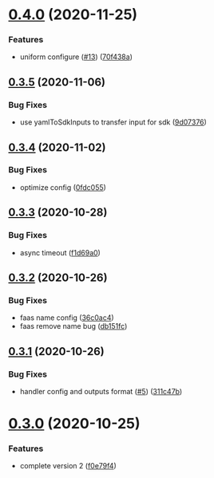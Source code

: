 # [0.4.0](https://github.com/serverless-components/tencent-websocket/compare/v0.3.5...v0.4.0) (2020-11-25)


### Features

* uniform configure ([#13](https://github.com/serverless-components/tencent-websocket/issues/13)) ([70f438a](https://github.com/serverless-components/tencent-websocket/commit/70f438ac54f104baf68930b38f3ac44ca21db6b9))

## [0.3.5](https://github.com/serverless-components/tencent-websocket/compare/v0.3.4...v0.3.5) (2020-11-06)


### Bug Fixes

* use yamlToSdkInputs to transfer input for sdk ([9d07376](https://github.com/serverless-components/tencent-websocket/commit/9d073761c06bb882bcaf01c7a8cd8782d6f6d1ea))

## [0.3.4](https://github.com/serverless-components/tencent-websocket/compare/v0.3.3...v0.3.4) (2020-11-02)


### Bug Fixes

* optimize config ([0fdc055](https://github.com/serverless-components/tencent-websocket/commit/0fdc05559ec6cc38ddbbf76183e24c8ef82b9034))

## [0.3.3](https://github.com/serverless-components/tencent-websocket/compare/v0.3.2...v0.3.3) (2020-10-28)


### Bug Fixes

* async timeout ([f1d69a0](https://github.com/serverless-components/tencent-websocket/commit/f1d69a00578630ed3f7979a9933d8f3363d49523))

## [0.3.2](https://github.com/serverless-components/tencent-websocket/compare/v0.3.1...v0.3.2) (2020-10-26)


### Bug Fixes

* faas name config ([36c0ac4](https://github.com/serverless-components/tencent-websocket/commit/36c0ac48ab363d193b080a01faeb4c66c7323194))
* faas remove name bug ([db151fc](https://github.com/serverless-components/tencent-websocket/commit/db151fc19c5535e39ce7ce3f058f7fba05330c17))

## [0.3.1](https://github.com/serverless-components/tencent-websocket/compare/v0.3.0...v0.3.1) (2020-10-26)


### Bug Fixes

* handler config and outputs format ([#5](https://github.com/serverless-components/tencent-websocket/issues/5)) ([311c47b](https://github.com/serverless-components/tencent-websocket/commit/311c47b84d5dfce7d90d8c46c07e9c66b8706917))

# [0.3.0](https://github.com/serverless-components/tencent-websocket/compare/v0.2.3...v0.3.0) (2020-10-25)


### Features

* complete version 2 ([f0e79f4](https://github.com/serverless-components/tencent-websocket/commit/f0e79f43ec9017cc2e8958c959973e01b49f48ab))

